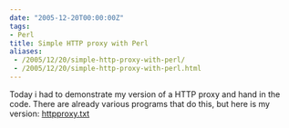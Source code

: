 ```yaml
---
date: "2005-12-20T00:00:00Z"
tags:
- Perl
title: Simple HTTP proxy with Perl
aliases:
 - /2005/12/20/simple-http-proxy-with-perl/
 - /2005/12/20/simple-http-proxy-with-perl.html
---
```

Today i had to demonstrate my version of a HTTP proxy and hand in the code. There are already various programs that do this, but here is my version: [httpproxy.txt](http://www.timvw.be/wp-content/code/perl/httpproxy.txt)
